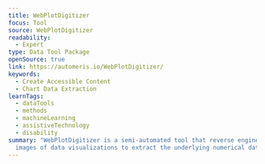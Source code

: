 ```yaml
---
title: WebPlotDigitizer
focus: Tool
source: WebPlotDigitizer
readability:
  - Expert
type: Data Tool Package
openSource: true
link: https://automeris.io/WebPlotDigitizer/
keywords:
  - Create Accessible Content
  - Chart Data Extraction
learnTags:
  - dataTools
  - methods
  - machineLearning
  - assistiveTechnology
  - disability
summary: "WebPlotDigitizer is a semi-automated tool that reverse engineers
  images of data visualizations to extract the underlying numerical data.  "
---
```

